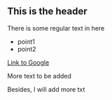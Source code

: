 ## This is the header
There is some regular text in here
* point1
* point2

[Link to Google](http://www.google.com)

More text to be added

Besides, I will add more txt